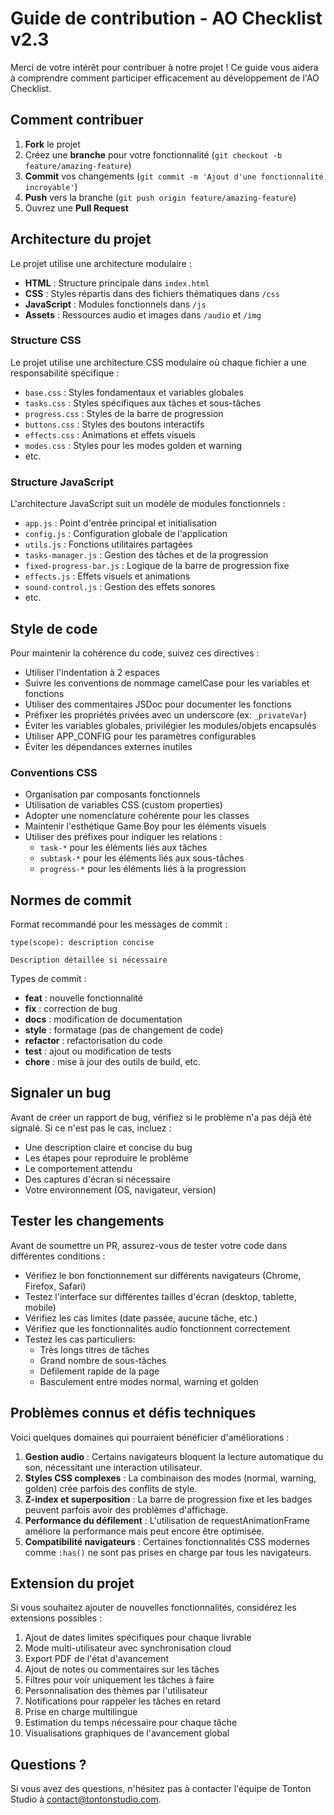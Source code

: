 # Guide de contribution - AO Checklist v2.3

Merci de votre intérêt pour contribuer à notre projet ! Ce guide vous aidera à comprendre comment participer efficacement au développement de l'AO Checklist.

## Comment contribuer

1. **Fork** le projet
2. Créez une **branche** pour votre fonctionnalité (`git checkout -b feature/amazing-feature`)
3. **Commit** vos changements (`git commit -m 'Ajout d'une fonctionnalité incroyable'`)
4. **Push** vers la branche (`git push origin feature/amazing-feature`)
5. Ouvrez une **Pull Request**

## Architecture du projet

Le projet utilise une architecture modulaire :

- **HTML** : Structure principale dans `index.html`
- **CSS** : Styles répartis dans des fichiers thématiques dans `/css`
- **JavaScript** : Modules fonctionnels dans `/js`
- **Assets** : Ressources audio et images dans `/audio` et `/img`

### Structure CSS
Le projet utilise une architecture CSS modulaire où chaque fichier a une responsabilité spécifique :
- `base.css` : Styles fondamentaux et variables globales
- `tasks.css` : Styles spécifiques aux tâches et sous-tâches
- `progress.css` : Styles de la barre de progression
- `buttons.css` : Styles des boutons interactifs
- `effects.css` : Animations et effets visuels
- `modes.css` : Styles pour les modes golden et warning
- etc.

### Structure JavaScript
L'architecture JavaScript suit un modèle de modules fonctionnels :
- `app.js` : Point d'entrée principal et initialisation
- `config.js` : Configuration globale de l'application
- `utils.js` : Fonctions utilitaires partagées
- `tasks-manager.js` : Gestion des tâches et de la progression
- `fixed-progress-bar.js` : Logique de la barre de progression fixe
- `effects.js` : Effets visuels et animations
- `sound-control.js` : Gestion des effets sonores
- etc.

## Style de code

Pour maintenir la cohérence du code, suivez ces directives :

- Utiliser l'indentation à 2 espaces
- Suivre les conventions de nommage camelCase pour les variables et fonctions
- Utiliser des commentaires JSDoc pour documenter les fonctions
- Préfixer les propriétés privées avec un underscore (ex: `_privateVar`)
- Éviter les variables globales, privilégier les modules/objets encapsulés
- Utiliser APP_CONFIG pour les paramètres configurables
- Éviter les dépendances externes inutiles

### Conventions CSS

- Organisation par composants fonctionnels
- Utilisation de variables CSS (custom properties)
- Adopter une nomenclature cohérente pour les classes
- Maintenir l'esthétique Game Boy pour les éléments visuels
- Utiliser des préfixes pour indiquer les relations :
  - `task-*` pour les éléments liés aux tâches
  - `subtask-*` pour les éléments liés aux sous-tâches
  - `progress-*` pour les éléments liés à la progression

## Normes de commit

Format recommandé pour les messages de commit :
```
type(scope): description concise

Description détaillée si nécessaire
```

Types de commit :
- **feat** : nouvelle fonctionnalité
- **fix** : correction de bug
- **docs** : modification de documentation
- **style** : formatage (pas de changement de code)
- **refactor** : refactorisation du code
- **test** : ajout ou modification de tests
- **chore** : mise à jour des outils de build, etc.

## Signaler un bug

Avant de créer un rapport de bug, vérifiez si le problème n'a pas déjà été signalé. Si ce n'est pas le cas, incluez :

- Une description claire et concise du bug
- Les étapes pour reproduire le problème
- Le comportement attendu
- Des captures d'écran si nécessaire
- Votre environnement (OS, navigateur, version)

## Tester les changements

Avant de soumettre un PR, assurez-vous de tester votre code dans différentes conditions :

- Vérifiez le bon fonctionnement sur différents navigateurs (Chrome, Firefox, Safari)
- Testez l'interface sur différentes tailles d'écran (desktop, tablette, mobile)
- Vérifiez les cas limites (date passée, aucune tâche, etc.)
- Vérifiez que les fonctionnalités audio fonctionnent correctement
- Testez les cas particuliers:
  - Très longs titres de tâches
  - Grand nombre de sous-tâches
  - Défilement rapide de la page
  - Basculement entre modes normal, warning et golden

## Problèmes connus et défis techniques

Voici quelques domaines qui pourraient bénéficier d'améliorations :

1. **Gestion audio** : Certains navigateurs bloquent la lecture automatique du son, nécessitant une interaction utilisateur.
2. **Styles CSS complexes** : La combinaison des modes (normal, warning, golden) crée parfois des conflits de style.
3. **Z-index et superposition** : La barre de progression fixe et les badges peuvent parfois avoir des problèmes d'affichage.
4. **Performance du défilement** : L'utilisation de requestAnimationFrame améliore la performance mais peut encore être optimisée.
5. **Compatibilité navigateurs** : Certaines fonctionnalités CSS modernes comme `:has()` ne sont pas prises en charge par tous les navigateurs.

## Extension du projet

Si vous souhaitez ajouter de nouvelles fonctionnalités, considérez les extensions possibles :

1. Ajout de dates limites spécifiques pour chaque livrable
2. Mode multi-utilisateur avec synchronisation cloud
3. Export PDF de l'état d'avancement
4. Ajout de notes ou commentaires sur les tâches
5. Filtres pour voir uniquement les tâches à faire
6. Personnalisation des thèmes par l'utilisateur
7. Notifications pour rappeler les tâches en retard
8. Prise en charge multilingue
9. Estimation du temps nécessaire pour chaque tâche
10. Visualisations graphiques de l'avancement global

## Questions ?

Si vous avez des questions, n'hésitez pas à contacter l'équipe de Tonton Studio à [contact@tontonstudio.com](mailto:contact@tontonstudio.com).
